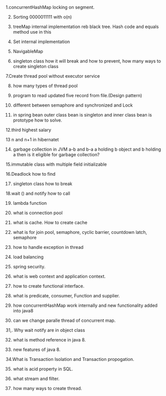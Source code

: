 1.concurrentHashMap locking on segment.

2. Sorting 0000011111 with o(n)

3. treeMap internal implementation reb black tree. Hash code and equals method use in this

4. Set internal implementation

5. NavigableMap

6. singleton class how it will break and how to prevent, how many ways to create singleton class

7.Create thread pool without executor service

8. how many types of thread pool

9. program to read updated five record from file.(Design pattern)

10. different between semaphore and synchronized and Lock

11. in spring bean outer class bean is singleton and inner class bean is prototype how to solve.

12.third highest salary

13 n and n+1 in hibernatet

14. garbage collection in JVM a-b and b-a a holding b object and b holding a then is it eligible for garbage collection?

15.immutable class with multiple field initializable

16.Deadlock how to find

17. singleton class how to break

18.wait () and notify how to call

19. lambda function

20. what is connection pool

21. what is cache. How to create cache

22. what is for join pool, semaphore, cyclic barrier, countdown latch, semaphore

23. how to handle exception in thread

24. load balancing

25. spring security.

26. what is web context and application context.

27. how to create functional interface.

28. what is predicate, consumer, Function and supplier.

29. how concurrentHashMap work internally and new functionality added into java8

30. can we change paralle thread of concurrent map.

31,. Why wait notify are in object class

32. what is method reference in java 8.

33. new features of java 8.

34.What is Transaction Isolation and Transaction propogation.

35. what is acid property in SQL.

36. what stream and filter.

37. how many ways to create thread.
